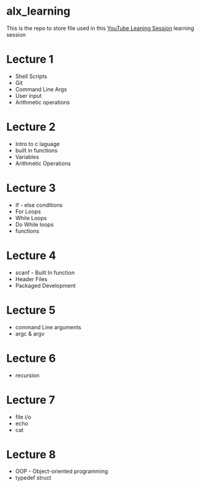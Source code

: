 # alx_learning

This is the repo to store file used in this [YouTube Leaning Session](https://youtube.com/playlist?list=PLIZ2lrLHWCicVkld0cspx7nA1FwqdYOt4&si=uwBrWO566fvK6LuP)  learning session

# Lecture 1
* Shell Scripts
* Git
* Command Line Args
* User input
* Arithmetic operations

# Lecture 2
* Intro to c laguage
* built in functions
* Variables
* Arithmetic Operations

# Lecture 3
* If - else conditions
* For Loops
* While Loops
* Do While loops
* functions

# Lecture 4
* scanf - Built In function
* Header Files
* Packaged Development

# Lecture 5

* command Line arguments
* argc & argv

# Lecture 6

* recursion

# Lecture 7
* file i/o
* echo
* cat

# Lecture 8
* OOP - Object-oriented programming
* typedef struct